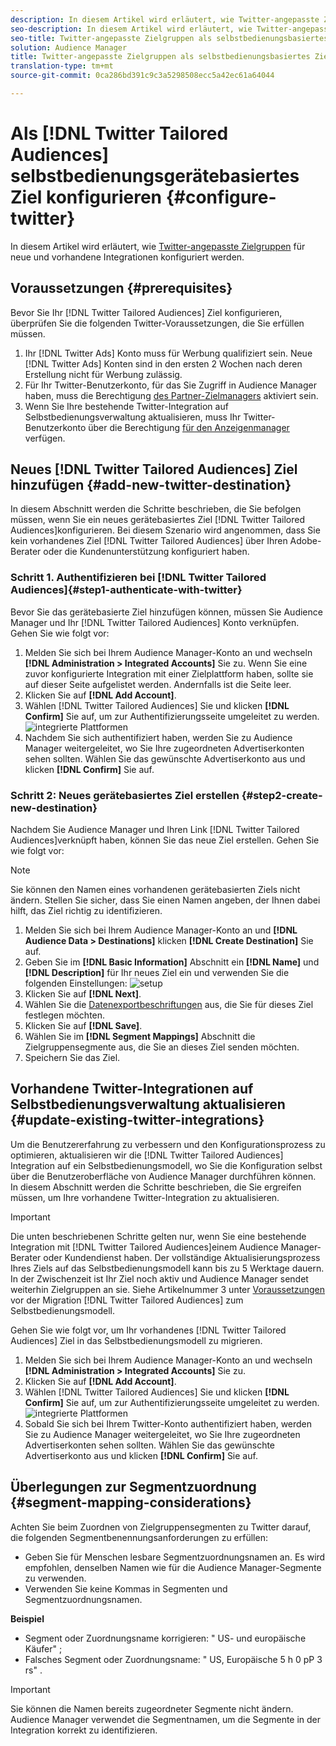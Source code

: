 ```yaml
---
description: In diesem Artikel wird erläutert, wie Twitter-angepasste Zielgruppen für neue und vorhandene Integrationen konfiguriert werden.
seo-description: In diesem Artikel wird erläutert, wie Twitter-angepasste Zielgruppen für neue und vorhandene Integrationen konfiguriert werden.
seo-title: Twitter-angepasste Zielgruppen als selbstbedienungsbasiertes Ziel konfigurieren
solution: Audience Manager
title: Twitter-angepasste Zielgruppen als selbstbedienungsbasiertes Ziel konfigurieren
translation-type: tm+mt
source-git-commit: 0ca286bd391c9c3a5298508ecc5a42ec61a64044

---
```



# Als [!DNL Twitter Tailored Audiences] selbstbedienungsgerätebasiertes Ziel konfigurieren {#configure-twitter}

In diesem Artikel wird erläutert, wie [Twitter-angepasste Zielgruppen](https://business.twitter.com/en/targeting/tailored-audiences.html) für neue und vorhandene Integrationen konfiguriert werden.

## Voraussetzungen {#prerequisites}

Bevor Sie Ihr [!DNL Twitter Tailored Audiences] Ziel konfigurieren, überprüfen Sie die folgenden Twitter-Voraussetzungen, die Sie erfüllen müssen.

1. Ihr [!DNL Twitter Ads] Konto muss für Werbung qualifiziert sein. Neue [!DNL Twitter Ads] Konten sind in den ersten 2 Wochen nach deren Erstellung nicht für Werbung zulässig.
2. Für Ihr Twitter-Benutzerkonto, für das Sie Zugriff in Audience Manager haben, muss die Berechtigung [des Partner-Zielmanagers](https://business.twitter.com/en/help/troubleshooting/multi-user-login-faq.html#accesslevels) aktiviert sein.
3. Wenn Sie Ihre bestehende Twitter-Integration auf Selbstbedienungsverwaltung [](#update-existing-twitter-integrations)aktualisieren, muss Ihr Twitter-Benutzerkonto über die Berechtigung [für den Anzeigenmanager](https://business.twitter.com/en/help/troubleshooting/multi-user-login-faq.html#accesslevels) verfügen.



## Neues [!DNL Twitter Tailored Audiences] Ziel hinzufügen {#add-new-twitter-destination}

In diesem Abschnitt werden die Schritte beschrieben, die Sie befolgen müssen, wenn Sie ein neues gerätebasiertes Ziel [!DNL Twitter Tailored Audiences]konfigurieren. Bei diesem Szenario wird angenommen, dass Sie kein vorhandenes Ziel [!DNL Twitter Tailored Audiences] über Ihren Adobe-Berater oder die Kundenunterstützung konfiguriert haben.

### Schritt 1. Authentifizieren bei [!DNL Twitter Tailored Audiences]{#step1-authenticate-with-twitter}

Bevor Sie das gerätebasierte Ziel hinzufügen können, müssen Sie Audience Manager und Ihr [!DNL Twitter Tailored Audiences] Konto verknüpfen. Gehen Sie wie folgt vor:

1. Melden Sie sich bei Ihrem Audience Manager-Konto an und wechseln **[!DNL Administration > Integrated Accounts]** Sie zu. Wenn Sie eine zuvor konfigurierte Integration mit einer Zielplattform haben, sollte sie auf dieser Seite aufgelistet werden. Andernfalls ist die Seite leer.
2. Klicken Sie auf **[!DNL Add Account]**.
3. Wählen [!DNL Twitter Tailored Audiences] Sie und klicken **[!DNL Confirm]** Sie auf, um zur Authentifizierungsseite umgeleitet zu werden. ![integrierte Plattformen](assets/dbd-integrated-platforms.png)
4. Nachdem Sie sich authentifiziert haben, werden Sie zu Audience Manager weitergeleitet, wo Sie Ihre zugeordneten Advertiserkonten sehen sollten. Wählen Sie das gewünschte Advertiserkonto aus und klicken **[!DNL Confirm]** Sie auf.

### Schritt 2: Neues gerätebasiertes Ziel erstellen {#step2-create-new-destination}

Nachdem Sie Audience Manager und Ihren Link [!DNL Twitter Tailored Audiences]verknüpft haben, können Sie das neue Ziel erstellen. Gehen Sie wie folgt vor:

>[!NOTE]
>
>Sie können den Namen eines vorhandenen gerätebasierten Ziels nicht ändern. Stellen Sie sicher, dass Sie einen Namen angeben, der Ihnen dabei hilft, das Ziel richtig zu identifizieren.

1. Melden Sie sich bei Ihrem Audience Manager-Konto an und **[!DNL Audience Data > Destinations]** klicken **[!DNL Create Destination]** Sie auf.
2. Geben Sie im **[!DNL Basic Information]** Abschnitt ein **[!DNL Name]** und **[!DNL Description]** für Ihr neues Ziel ein und verwenden Sie die folgenden Einstellungen: ![setup](assets/dbd-new-basic.png)
3. Klicken Sie auf **[!DNL Next]**.
4. Wählen Sie die [Datenexportbeschriftungen](/help/using/features/data-export-controls.md#controls-labels) aus, die Sie für dieses Ziel festlegen möchten.
5. Klicken Sie auf **[!DNL Save]**.
6. Wählen Sie im **[!DNL Segment Mappings]** Abschnitt die Zielgruppensegmente aus, die Sie an dieses Ziel senden möchten.
7. Speichern Sie das Ziel.

## Vorhandene Twitter-Integrationen auf Selbstbedienungsverwaltung aktualisieren {#update-existing-twitter-integrations}

Um die Benutzererfahrung zu verbessern und den Konfigurationsprozess zu optimieren, aktualisieren wir die [!DNL Twitter Tailored Audiences] Integration auf ein Selbstbedienungsmodell, wo Sie die Konfiguration selbst über die Benutzeroberfläche von Audience Manager durchführen können. In diesem Abschnitt werden die Schritte beschrieben, die Sie ergreifen müssen, um Ihre vorhandene Twitter-Integration zu aktualisieren.

>[!IMPORTANT]
>
>Die unten beschriebenen Schritte gelten nur, wenn Sie eine bestehende Integration mit [!DNL Twitter Tailored Audiences]einem Audience Manager-Berater oder Kundendienst haben. Der vollständige Aktualisierungsprozess Ihres Ziels auf das Selbstbedienungsmodell kann bis zu 5 Werktage dauern. In der Zwischenzeit ist Ihr Ziel noch aktiv und Audience Manager sendet weiterhin Zielgruppen an sie.
> Siehe Artikelnummer 3 unter [Voraussetzungen](#prerequisites) vor der Migration [!DNL Twitter Tailored Audiences] zum Selbstbedienungsmodell.

Gehen Sie wie folgt vor, um Ihr vorhandenes [!DNL Twitter Tailored Audiences] Ziel in das Selbstbedienungsmodell zu migrieren.

1. Melden Sie sich bei Ihrem Audience Manager-Konto an und wechseln **[!DNL Administration > Integrated Accounts]** Sie zu.
2. Klicken Sie auf **[!DNL Add Account]**.
3. Wählen [!DNL Twitter Tailored Audiences] Sie und klicken **[!DNL Confirm]** Sie auf, um zur Authentifizierungsseite umgeleitet zu werden. ![integrierte Plattformen](assets/dbd-integrated-platforms.png)
4. Sobald Sie sich bei Ihrem Twitter-Konto authentifiziert haben, werden Sie zu Audience Manager weitergeleitet, wo Sie Ihre zugeordneten Advertiserkonten sehen sollten. Wählen Sie das gewünschte Advertiserkonto aus und klicken **[!DNL Confirm]** Sie auf.

## Überlegungen zur Segmentzuordnung {#segment-mapping-considerations}

Achten Sie beim Zuordnen von Zielgruppensegmenten zu Twitter darauf, die folgenden Segmentbenennungsanforderungen zu erfüllen:

* Geben Sie für Menschen lesbare Segmentzuordnungsnamen an. Es wird empfohlen, denselben Namen wie für die Audience Manager-Segmente zu verwenden.
* Verwenden Sie keine Kommas in Segmenten und Segmentzuordnungsnamen.

**Beispiel**

* Segment oder Zuordnungsname korrigieren: " US- und europäische Käufer" ;
* Falsches Segment oder Zuordnungsname: " US, Europäische 5 h 0 pP 3 rs" .

>[!IMPORTANT]
>
>Sie können die Namen bereits zugeordneter Segmente nicht ändern. Audience Manager verwendet die Segmentnamen, um die Segmente in der Integration korrekt zu identifizieren.